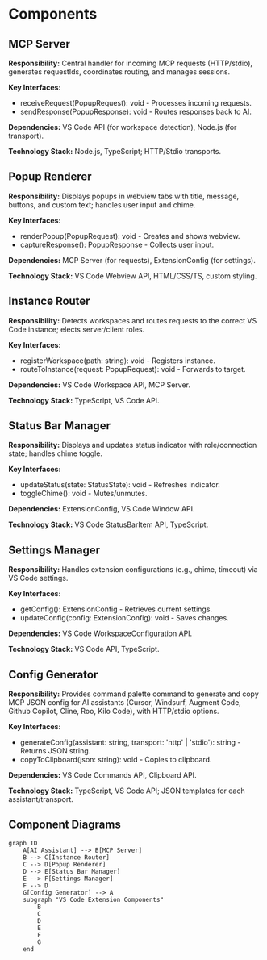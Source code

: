 # Components

## MCP Server
**Responsibility:** Central handler for incoming MCP requests (HTTP/stdio), generates requestIds, coordinates routing, and manages sessions.

**Key Interfaces:**
- receiveRequest(PopupRequest): void - Processes incoming requests.
- sendResponse(PopupResponse): void - Routes responses back to AI.

**Dependencies:** VS Code API (for workspace detection), Node.js (for transport).

**Technology Stack:** Node.js, TypeScript; HTTP/Stdio transports.

## Popup Renderer
**Responsibility:** Displays popups in webview tabs with title, message, buttons, and custom text; handles user input and chime.

**Key Interfaces:**
- renderPopup(PopupRequest): void - Creates and shows webview.
- captureResponse(): PopupResponse - Collects user input.

**Dependencies:** MCP Server (for requests), ExtensionConfig (for settings).

**Technology Stack:** VS Code Webview API, HTML/CSS/TS, custom styling.

## Instance Router
**Responsibility:** Detects workspaces and routes requests to the correct VS Code instance; elects server/client roles.

**Key Interfaces:**
- registerWorkspace(path: string): void - Registers instance.
- routeToInstance(request: PopupRequest): void - Forwards to target.

**Dependencies:** VS Code Workspace API, MCP Server.

**Technology Stack:** TypeScript, VS Code API.

## Status Bar Manager
**Responsibility:** Displays and updates status indicator with role/connection state; handles chime toggle.

**Key Interfaces:**
- updateStatus(state: StatusState): void - Refreshes indicator.
- toggleChime(): void - Mutes/unmutes.

**Dependencies:** ExtensionConfig, VS Code Window API.

**Technology Stack:** VS Code StatusBarItem API, TypeScript.

## Settings Manager
**Responsibility:** Handles extension configurations (e.g., chime, timeout) via VS Code settings.

**Key Interfaces:**
- getConfig(): ExtensionConfig - Retrieves current settings.
- updateConfig(config: ExtensionConfig): void - Saves changes.

**Dependencies:** VS Code WorkspaceConfiguration API.

**Technology Stack:** VS Code API, TypeScript.

## Config Generator
**Responsibility:** Provides command palette command to generate and copy MCP JSON config for AI assistants (Cursor, Windsurf, Augment Code, Github Copilot, Cline, Roo, Kilo Code), with HTTP/stdio options.

**Key Interfaces:**
- generateConfig(assistant: string, transport: 'http' | 'stdio'): string - Returns JSON string.
- copyToClipboard(json: string): void - Copies to clipboard.

**Dependencies:** VS Code Commands API, Clipboard API.

**Technology Stack:** TypeScript, VS Code API; JSON templates for each assistant/transport.

## Component Diagrams
```mermaid
graph TD
    A[AI Assistant] --> B[MCP Server]
    B --> C[Instance Router]
    C --> D[Popup Renderer]
    D --> E[Status Bar Manager]
    E --> F[Settings Manager]
    F --> D
    G[Config Generator] --> A
    subgraph "VS Code Extension Components"
        B
        C
        D
        E
        F
        G
    end
```
